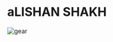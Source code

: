 <H1>aLISHAN SHAKH</H1>

![gear](https://github.com/user-attachments/assets/9e6a42c6-1595-497e-b803-358a431b90f0)

